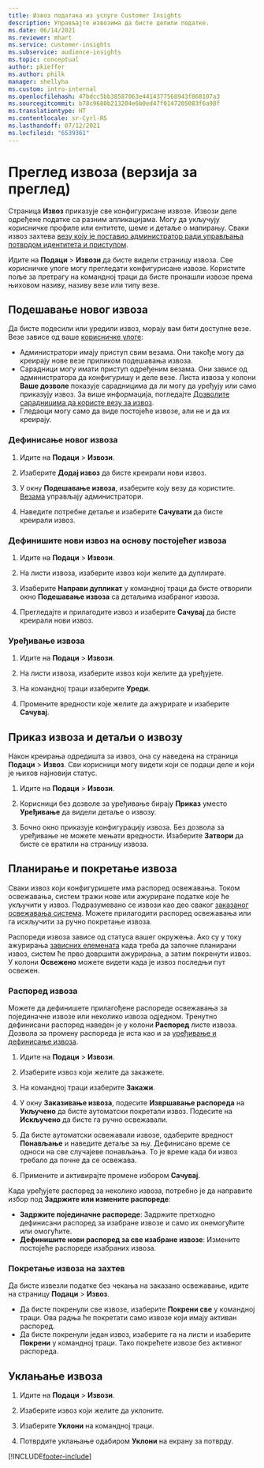 ```yaml
---
title: Извоз података из услуге Customer Insights
description: Управљајте извозима да бисте делили податке.
ms.date: 06/14/2021
ms.reviewer: mhart
ms.service: customer-insights
ms.subservice: audience-insights
ms.topic: conceptual
author: pkieffer
ms.author: philk
manager: shellyha
ms.custom: intro-internal
ms.openlocfilehash: 47bdcc5bb38587063e4414377568943f868107a3
ms.sourcegitcommit: b78c9680b213204e6b0ed47f0147205083f6a98f
ms.translationtype: HT
ms.contentlocale: sr-Cyrl-RS
ms.lasthandoff: 07/12/2021
ms.locfileid: "6539361"
---
```

# <a name="exports-preview-overview"></a>Преглед извоза (верзија за преглед)

Страница **Извоз** приказује све конфигурисане извозе. Извози деле одређене податке са разним апликацијама. Могу да укључују корисничке профиле или ентитете, шеме и детаље о мапирању. Сваки извоз захтева [везу коју је поставио администратор ради управљања потврдом идентитета и приступом](connections.md).

Идите на **Подаци** > **Извози** да бисте видели страницу извоза. Све корисничке улоге могу прегледати конфигурисане извозе. Користите поље за претрагу на командној траци да бисте пронашли извозе према њиховом називу, називу везе или типу везе.

## <a name="set-up-a-new-export"></a>Подешавање новог извоза

Да бисте подесили или уредили извоз, морају вам бити доступне везе. Везе зависе од ваше [корисничке улоге](permissions.md):
- Администратори имају приступ свим везама. Они такође могу да креирају нове везе приликом подешавања извоза.
- Сарадници могу имати приступ одређеним везама. Они зависе од администратора да конфигуришу и деле везе. Листа извоза у колони **Ваше дозволе** показује сарадницима да ли могу да уређују или само приказују извоз. За више информација, погледајте [Дозволите сарадницима да користе везу за извоз](connections.md#allow-contributors-to-use-a-connection-for-exports).
- Гледаоци могу само да виде постојеће извозе, али не и да их креирају.

### <a name="define-a-new-export"></a>Дефинисање новог извоза

1. Идите на **Подаци** > **Извози**.

1. Изаберите **Додај извоз** да бисте креирали нови извоз.

1. У окну **Подешавање извоза**, изаберите коју везу да користите. [Везама](connections.md) управљају администратори. 

1. Наведите потребне детаље и изаберите **Сачувати** да бисте креирали извоз.

### <a name="define-a-new-export-based-on-an-existing-export"></a>Дефинишите нови извоз на основу постојећег извоза

1. Идите на **Подаци** > **Извози**.

1. На листи извоза, изаберите извоз који желите да дуплирате.

1. Изаберите **Направи дупликат** у командној траци да бисте отворили окно **Подешавање извоза** са детаљима изабраног извоза.

1. Прегледајте и прилагодите извоз и изаберите **Сачувај** да бисте креирали нови извоз.

### <a name="edit-an-export"></a>Уређивање извоза

1. Идите на **Подаци** > **Извози**.

1. На листи извоза, изаберите извоз који желите да уређујете.

1. На командној траци изаберите **Уреди**.

1. Промените вредности које желите да ажурирате и изаберите **Сачувај**.

## <a name="view-exports-and-export-details"></a>Приказ извоза и детаљи о извозу

Након креирања одредишта за извоз, она су наведена на страници **Подаци** > **Извоз**. Сви корисници могу видети који се подаци деле и који је њихов најновији статус.

1. Идите на **Подаци** > **Извози**.

1. Корисници без дозволе за уређивање бирају **Приказ** уместо **Уређивање** да видели детаље о извозу.

1. Бочно окно приказује конфигурацију извоза. Без дозвола за уређивање не можете мењати вредности. Изаберите **Затвори** да бисте се вратили на страницу извоза.

## <a name="schedule-and-run-exports"></a>Планирање и покретање извоза

Сваки извоз који конфигуришете има распоред освежавања. Током освежавања, систем тражи нове или ажуриране податке које ће укључити у извоз. Подразумевано се извози као део сваког [заказаног освежавања система](system.md#schedule-tab). Можете прилагодити распоред освежавања или га искључити за ручно покретање извоза.

Распореди извоза зависе од статуса вашег окружења. Ако су у току ажурирања [зависних елемената](system.md#refresh-policies) када треба да започне планирани извоз, систем ће прво довршити ажурирања, а затим покренути извоз. У колони **Освежено** можете видети када је извоз последњи пут освежен.

### <a name="schedule-exports"></a>Распоред извоза

Можете да дефинишете прилагођене распореде освежавања за појединачне извозе или неколико извоза одједном. Тренутно дефинисани распоред наведен је у колони **Распоред** листе извоза. Дозвола за промену распореда је иста као и за [уређивање и дефинисање извоза](export-destinations.md#set-up-a-new-export). 

1. Идите на **Подаци** > **Извози**.

1. Изаберите извоз који желите да закажете.

1. На командној траци изаберите **Закажи**.

1. У окну **Заказивање извоза**, подесите **Извршавање распореда** на **Укључено** да бисте аутоматски покретали извоз. Подесите на **Искључено** да бисте га ручно освежавали.

1. Да бисте аутоматски освежавали извозе, одаберите вредност **Понављање** и наведите детаље за њу. Дефинисано време се односи на све случајеве понављања. То је време када би извоз требало да почне да се освежава.

1. Примените и активирајте промене избором **Сачувај**.

Када уређујете распоред за неколико извоза, потребно је да направите избор под **Задржите или измените распореде**:
- **Задржите појединачне распореде**: Задржите претходно дефинисани распоред за изабране извозе и само их онемогућите или омогућите.
- **Дефинишите нови распоред за све изабране извозе**: Измените постојеће распореде изабраних извоза.

### <a name="run-exports-on-demand"></a>Покретање извоза на захтев

Да бисте извезли податке без чекања на заказано освежавање, идите на страницу **Подаци** > **Извоз**.

- Да бисте покренули све извозе, изаберите **Покрени све** у командној траци. Ова радња ће покретати само извозе који имају активан распоред.
- Да бисте покренули један извоз, изаберите га на листи и изаберите **Покрени** у командној траци. Тако покрећете извозе без активног распореда. 

## <a name="remove-an-export"></a>Уклањање извоза

1. Идите на **Подаци** > **Извози**.

1. Изаберите извоз који желите да уклоните.

1. Изаберите **Уклони** на командној траци.

1. Потврдите уклањање одабиром **Уклони** на екрану за потврду.


[!INCLUDE[footer-include](../includes/footer-banner.md)]
